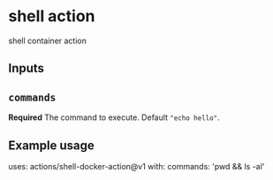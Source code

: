 # shell action
shell container action

## Inputs

## `commands`

**Required** The command to execute. Default `"echo hello"`.

## Example usage

uses: actions/shell-docker-action@v1
with:
  commands: 'pwd && ls -al'
